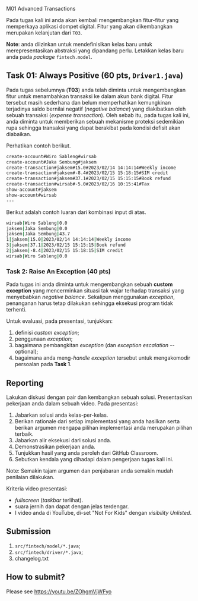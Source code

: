 M01 Advanced Transactions

Pada tugas kali ini anda akan kembali mengembangkan fitur-fitur yang memperkaya aplikasi dompet digital. Fitur yang akan dikembangkan merupakan kelanjutan dari ```T03```.

**Note**: anda diizinkan untuk mendefinisikan kelas baru untuk merepresentasikan abstraksi yang dipandang perlu. Letakkan kelas baru anda pada *package* ```fintech.model```.

## Task 01: Always Positive (60 pts, ```Driver1.java```)

Pada tugas sebelumnya (**T03**) anda telah diminta untuk mengembangkan fitur untuk menambahkan transaksi ke dalam akun bank digital. Fitur tersebut masih sederhana dan belum memperhatikan kemungkinan terjadinya saldo bernilai negatif (*negative balance*) yang diakibatkan oleh sebuah transaksi (*expense transaction*). Oleh sebab itu, pada tugas kali ini, anda diminta untuk memberikan sebuah mekanisme proteksi sedemikian rupa sehingga transaksi yang dapat berakibat pada kondisi defisit akan diabaikan.

Perhatikan contoh berikut.

```bash
create-account#Wiro Sableng#wirsab
create-account#Jaka Sembung#jaksem
create-transaction#jaksem#15.0#2023/02/14 14:14:14#Weekly income
create-transaction#jaksem#-8.4#2023/02/15 15:18:15#SIM credit
create-transaction#jaksem#37.1#2023/02/15 15:15:15#Book refund
create-transaction#wirsab#-5.0#2023/02/16 10:15:41#Tax
show-account#jaksem
show-account#wirsab
---

```

Berikut adalah contoh luaran dari kombinasi input di atas.

```bash
wirsab|Wiro Sableng|0.0
jaksem|Jaka Sembung|0.0
jaksem|Jaka Sembung|43.7
1|jaksem|15.0|2023/02/14 14:14:14|Weekly income
3|jaksem|37.1|2023/02/15 15:15:15|Book refund
2|jaksem|-8.4|2023/02/15 15:18:15|SIM credit
wirsab|Wiro Sableng|0.0

```

### Task 2: Raise An Exception (40 pts)

Pada tugas ini anda diminta untuk mengembangkan sebuah **custom exception** yang mencerminkan situasi tak wajar terhadap transaksi yang menyebabkan *negative balance*. Sekalipun menggunakan *exception*, penanganan harus tetap dilakukan sehingga eksekusi program tidak terhenti.

Untuk evaluasi, pada presentasi, tunjukkan:
1. definisi *custom exception*;
2. penggunaan *exception*;
3. bagaimana pembangkitan *exception* (dan *exception escalation* -- optional);
4. bagaimana anda meng-*handle* *exception* tersebut untuk mengakomodir persoalan pada **Task 1**.

## Reporting
Lakukan diskusi dengan pair dan kembangkan sebuah solusi. Presentasikan pekerjaan anda dalam sebuah video. Pada presentasi:
1. Jabarkan solusi anda kelas-per-kelas.
2. Berikan rationale dari setiap implementasi yang anda hasilkan serta berikan argumen mengapa pilihan implementasi anda merupakan pilihan terbaik.
3. Jabarkan alir eksekusi dari solusi anda.
4. Demonstrasikan pekerjaan anda.
5. Tunjukkan hasil yang anda peroleh dari GitHub Classroom.
6. Sebutkan kendala yang dihadapi dalam pengerjaan tugas kali ini.

Note: Semakin tajam argumen dan penjabaran anda semakin mudah penilaian dilakukan.

Kriteria video presentasi:
+ *fullscreen* (*taskbar* terlihat).
+ suara jernih dan dapat dengan jelas terdengar.
+ I video anda di YouTube, di-set "Not For Kids" dengan *visibility* *Unlisted*.

## Submission
1. ```src/fintech/model/*.java```;
2. ```src/fintech/driver/*.java```;
3. changelog.txt

## How to submit?
Please see https://youtu.be/ZOhgmVjWFyo
